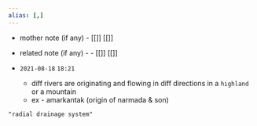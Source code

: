 ```yaml
---
alias: [,]
---
```

- mother note (if any)
		- [[]] [[]]
- related note (if any) -
		- [[]] [[]]


- `2021-08-18`  `18:21`
	- diff rivers are originating and flowing in diff directions in a `highland` or a mountain
	- ex - amarkantak (origin of narmada & son)

```query
"radial drainage system"
```
